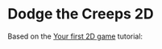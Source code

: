 # Dodge the Creeps 2D

Based on the [Your first 2D game](https://docs.godotengine.org/en/latest/getting_started/first_2d_game/index.html) tutorial:
